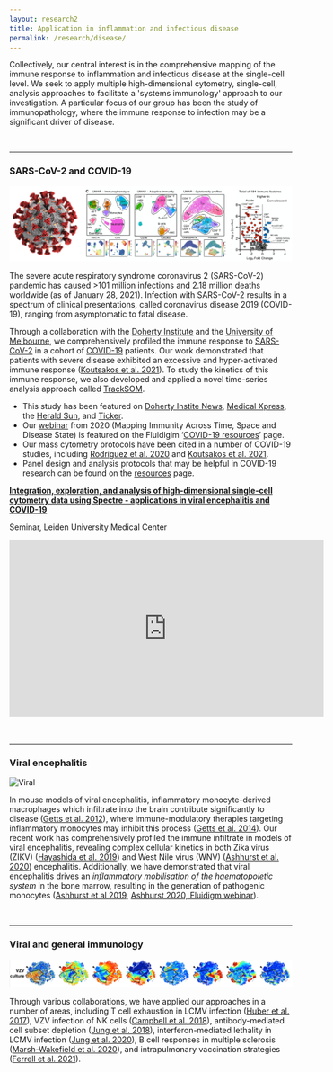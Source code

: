 ```yaml
---
layout: research2
title: Application in inflammation and infectious disease
permalink: /research/disease/
---
```


Collectively, our central interest is in the comprehensive mapping of the immune response to inflammation and infectious disease at the single-cell level. We seek to apply multiple high-dimensional cytometry, single-cell, analysis approaches to facilitate a 'systems immunology' approach to our investigation. A particular focus of our group has been the study of immunopathology, where the immune response to infection may be a significant driver of disease.

<br />

---

### SARS-CoV-2 and COVID-19

![COVID](https://raw.githubusercontent.com/ImmuneDynamics/ImmuneDynamics.github.io/master/research/COVID%20wide.png)

The severe acute respiratory syndrome coronavirus 2 (SARS-CoV-2) pandemic has caused >101 million infections and 2.18 million deaths worldwide (as of January 28, 2021). Infection with SARS-CoV-2 results in a spectrum of clinical presentations, called coronavirus disease 2019 (COVID-19), ranging from asymptomatic to fatal disease. 

Through a collaboration with the [Doherty Institute](https://www.doherty.edu.au/) and the [University of Melbourne](https://www.unimelb.edu.au/), we comprehensively profiled the immune response to [SARS-CoV-2](https://www.who.int/emergencies/diseases/novel-coronavirus-2019) in a cohort of [COVID-19](https://www.who.int/emergencies/diseases/novel-coronavirus-2019) patients. Our work demonstrated that patients with severe disease exhibited an excessive and hyper-activated immune response ([Koutsakos et al. 2021](https://www.cell.com/cell-reports-medicine/fulltext/S2666-3791(21)00019-7)). To study the kinetics of this immune response, we also developed and applied a novel time-series analysis approach called [TrackSOM](https://github.com/ghar1821/TrackSOM). 

- This study has been featured on [Doherty Instite News](https://www.doherty.edu.au/news-events/news/mapping-an-effective-immune-response-to-covid-19), [Medical Xpress](https://medicalxpress.com/news/2021-02-effective-immune-response-covid-.html), the [Herald Sun](https://www.heraldsun.com.au/coronavirus/melbourne-experts-uncover-why-covid-affects-people-differently/news-story/ed5ffb9604c1b4db776503562e494f71), and [Ticker](https://twitter.com/tickerNEWSau/status/1359991653243572224?s=20).
- Our [webinar](https://www.fluidigm.com/articles/presentation---mapping-dynamic-immunity-across-time-space-and-disease-state-using-high%E2%80%90dimensional-cytometry-technologies-and-analytics) from 2020 (Mapping Immunity Across Time, Space and Disease State) is featured on the Fluidigim ‘[COVID-19 resources](https://www.fluidigm.com/singlearticles/covid-19-resources)’ page.
- Our mass cytometry protocols have been cited in a number of COVID-19 studies, including [Rodriguez et al. 2020](https://doi.org/10.1016/j.xcrm.2020.100078) and [Koutsakos et al. 2021](https://doi.org/10.1016/j.xcrm.2021.100208).
- Panel design and analysis protocols that may be helpful in COVID-19 research can be found on the [resources](https://immunedynamics.github.io/resources) page.

**[Integration, exploration, and analysis of high-dimensional single-cell cytometry data using Spectre - applications in viral encephalitis and COVID-19](https://www.youtube.com/watch?v=DamU2mngEg8)**

Seminar, Leiden University Medical Center

<p align="center"><iframe width="560" height="315" src="https://www.youtube.com/embed/DamU2mngEg8" frameborder="0" allow="accelerometer; autoplay; clipboard-write; encrypted-media; gyroscope; picture-in-picture" allowfullscreen></iframe></p>

<br />

---

### Viral encephalitis

![Viral](https://github.com/tomashhurst/tomashhurst.github.io/blob/master/images/Clusters.png?raw=true)

In mouse models of viral encephalitis, inflammatory monocyte-derived macrophages which infiltrate into the brain contribute significantly to disease ([Getts et al. 2012](https://jneuroinflammation.biomedcentral.com/articles/10.1186/1742-2094-9-246)), where immune-modulatory therapies targeting inflammatory monocytes may inhibit this process ([Getts et al. 2014](https://stm.sciencemag.org/content/6/219/219ra7.short)). Our recent work has comprehensively profiled the immune infiltrate in models of viral encephalitis, revealing complex cellular kinetics in both Zika virus (ZIKV) ([Hayashida et al. 2019](https://jneuroinflammation.biomedcentral.com/articles/10.1186/s12974-019-1566-5)) and West Nile virus (WNV) ([Ashhurst et al. 2020](https://www.biorxiv.org/content/10.1101/2020.10.22.349563v1.abstract)) encephalitis. Additionally, we have demonstrated that viral encephalitis drives an *inflammatory mobilisation of the haematopoietic system* in the bone marrow, resulting in the generation of pathogenic monocytes ([Ashhurst et al 2019](https://link.springer.com/protocol/10.1007/978-1-4939-9454-0_12), [Ashhurst 2020, Fluidigm webinar](https://www.fluidigm.com/articles/presentation---mapping-dynamic-immunity-across-time-space-and-disease-state-using-high%E2%80%90dimensional-cytometry-technologies-and-analytics)).

<br />

---

### Viral and general immunology

![Immu](https://raw.githubusercontent.com/ImmuneDynamics/ImmuneDynamics.github.io/master/research/VZV.png)

Through various collaborations, we have applied our approaches in a number of areas, including T cell exhaustion in LCMV infection ([Huber et al. 2017](https://jvi.asm.org/content/91/22/e01219-17.short)), VZV infection of NK cells ([Campbell et al. 2018](https://journals.plos.org/plospathogens/article?rev=1&id=10.1371/journal.ppat.1006999)), antibody-mediated cell subset depletion ([Jung et al. 2018](https://www.jimmunol.org/content/201/7/2176.abstract)), interferon-mediated lethality in LCMV infection ([Jung et al. 2020](https://journals.plos.org/plospathogens/article?id=10.1371/journal.ppat.1008525&rev=1)), B cell responses in multiple sclerosis ([Marsh-Wakefield et al. 2020](https://onlinelibrary.wiley.com/doi/abs/10.1002/cti2.1133)), and intrapulmonary vaccination strategies ([Ferrell et al. 2021](https://doi.org/10.1038/s41385-021-00379-6)).

<br />
